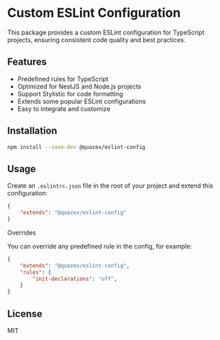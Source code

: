 # Custom ESLint Configuration

This package provides a custom ESLint configuration for TypeScript projects, ensuring consistent code quality and best practices.

## Features

- Predefined rules for TypeScript
- Optimized for NestJS and Node.js projects
- Support Stylistic for code formatting
- Extends some popular ESLint configurations
- Easy to integrate and customize

## Installation

```sh
npm install --save-dev @quazex/eslint-config
```

## Usage

Create an `.eslintrc.json` file in the root of your project and extend this configuration:

```json
{
    "extends": "@quazex/eslint-config"
}
```

Overrides

You can override any predefined rule in the config, for example:

```json
{
    "extends": "@quazex/eslint-config",
    "rules": {
        "init-declarations": "off",
    }
}
```

## License

MIT
